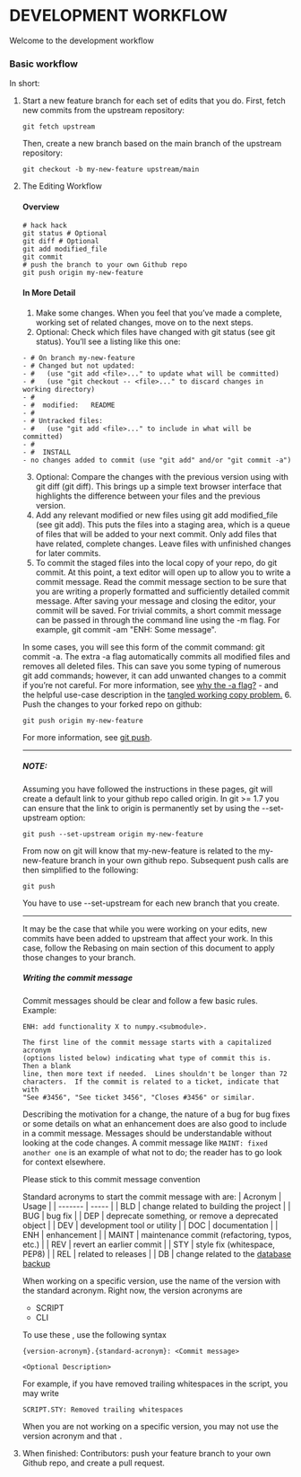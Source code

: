 # DEVELOPMENT WORKFLOW
Welcome to the development workflow

### Basic workflow
In short:
1. Start a new feature branch for each set of edits that you do.
   First, fetch new commits from the upstream repository:
   ```
   git fetch upstream
   ```
   Then, create a new branch based on the main branch of the upstream repository:
   ```
   git checkout -b my-new-feature upstream/main
   ```
2. The Editing Workflow
   #### Overview
   ```
   # hack hack
   git status # Optional
   git diff # Optional
   git add modified_file
   git commit
   # push the branch to your own Github repo
   git push origin my-new-feature
   ```

   #### In More Detail
   1. Make some changes. When you feel that you’ve made a complete, working set of related changes, move on to the next steps.
   2. Optional: Check which files have changed with git status (see git status). You’ll see a listing like this one:
   ```
   - # On branch my-new-feature
   - # Changed but not updated:
   - #   (use "git add <file>..." to update what will be committed)
   - #   (use "git checkout -- <file>..." to discard changes in working directory)
   - #
   - #  modified:   README
   - #
   - # Untracked files:
   - #   (use "git add <file>..." to include in what will be committed)
   - #
   - #  INSTALL
   - no changes added to commit (use "git add" and/or "git commit -a")
   ```
   3. Optional: Compare the changes with the previous version using with git diff (git diff). This brings up a simple text browser interface that highlights the difference between your files and the previous version.
   4. Add any relevant modified or new files using git add modified_file (see git add). This puts the files into a staging area, which is a queue of files that will be added to your next commit. Only add files that have related, complete changes. Leave files with unfinished changes for later commits.
   5. To commit the staged files into the local copy of your repo, do git commit. At this point, a text editor will open up to allow you to write a commit message. Read the commit message section to be sure that you are writing a properly formatted and sufficiently detailed commit message. After saving your message and closing the editor, your commit will be saved. For trivial commits, a short commit message can be passed in through the command line using the -m flag. For example, git commit -am "ENH: Some message".

   In some cases, you will see this form of the commit command: git commit -a. The extra -a flag automatically commits all modified files and removes all deleted files. This can save you some typing of numerous git add commands; however, it can add unwanted changes to a commit if you’re not careful. For more information, see [why the -a flag?](http://www.gitready.com/beginner/2009/01/18/the-staging-area.html) - and the helpful use-case description in the [tangled working copy problem.](https://tomayko.com/writings/the-thing-about-git)
   6. Push the changes to your forked repo on github:
      ```
      git push origin my-new-feature
      ```
   For more information, see [git push](https://www.kernel.org/pub/software/scm/git/docs/git-push.html).
   
   ---
   ##### NOTE:
   Assuming you have followed the instructions in these pages, git will create a default link to your github repo called origin. In git >= 1.7 you can ensure that the link to origin is permanently set by using the --set-upstream option:
   ```
   git push --set-upstream origin my-new-feature
   ```
   From now on git will know that my-new-feature is related to the my-new-feature branch in your own github repo. Subsequent push calls are then simplified to the following:
   ```
   git push
   ```
   You have to use --set-upstream for each new branch that you create.

   ---

   It may be the case that while you were working on your edits, new commits have been added to upstream that affect your work. In this case, follow the Rebasing on main section of this document to apply those changes to your branch.


   ##### Writing the commit message
   Commit messages should be clear and follow a few basic rules. Example:
   ```
   ENH: add functionality X to numpy.<submodule>.

   The first line of the commit message starts with a capitalized acronym
   (options listed below) indicating what type of commit this is.  Then a blank
   line, then more text if needed.  Lines shouldn't be longer than 72
   characters.  If the commit is related to a ticket, indicate that with
   "See #3456", "See ticket 3456", "Closes #3456" or similar.
   ```
   Describing the motivation for a change, the nature of a bug for bug fixes or some details on what an enhancement does are also good to include in a commit message. Messages should be understandable without looking at the code changes. A commit message like `MAINT: fixed another one` is an example of what not to do; the reader has to go look for context elsewhere.

   Please stick to this commit message convention

   Standard acronyms to start the commit message with are:
   | Acronym | Usage |
   | ------- | ----- |
   | BLD | change related to building the project |
   | BUG | bug fix |
   | DEP | deprecate something, or remove a deprecated object |
   | DEV | development tool or utility |
   | DOC | documentation |
   | ENH | enhancement |
   | MAINT | maintenance commit (refactoring, typos, etc.) |
   | REV | revert an earlier commit |
   | STY | style fix (whitespace, PEP8) |
   | REL | related to releases |
   | DB  | change related to the [database backup](../backup.sql)

   When working on a specific version, use the name of the version with the standard acronym.
   Right now, the version acronyms are
   - SCRIPT
   - CLI

   To use these , use the following syntax
   ```git-commit
   {version-acronym}.{standard-acronym}: <Commit message>

   <Optional Description>
   ```
   For example, if you have removed trailing whitespaces in the script, you may write
   ```git-commit
   SCRIPT.STY: Removed trailing whitespaces
   ```

   When you are not working on a specific version, you may not use the version acronym and that `.`

3. When finished:
   Contributors: push your feature branch to your own Github repo, and create a pull request.